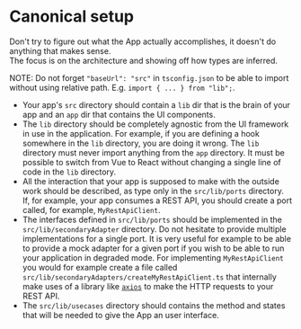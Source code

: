 # Canonical setup

Don't try to figure out what the App actually accomplishes, it doesn't do anything that makes sense.  
The focus is on the architecture and showing off how types are inferred.

NOTE: Do not forget `"baseUrl": "src"` in `tsconfig.json` to be able to import without using relative path.
E.g. `import { ... } from "lib";`.

-   Your app's `src` directory should contain a `lib` dir that
    is the brain of your app and an `app` dir that contains
    the UI components.
-   The `lib` directory should be completely agnostic from the UI
    framework in use in the application. For example, if you are defining a hook somewhere in the `lib` directory,
    you are doing it wrong. The `lib` directory must never import anything from the `app` directory.
    It must be possible to switch from Vue to React
    without changing a single line of code in the `lib` directory.
-   All the interaction that your app is supposed to make with the outside work should be described, as type only
    in the `src/lib/ports` directory.
    If, for example, your app consumes a REST API, you should create a port called, for example, `MyRestApiClient`.
-   The interfaces defined in `src/lib/ports` should be implemented in the `src/lib/secondaryAdapter` directory.
    Do not hesitate to provide multiple implementations for a single port. It is very useful for example to be able
    to provide a mock adapter for a given port if you wish to be able to run your application in degraded mode.
    For implementing `MyRestApiClient` you would for example create a file called `src/lib/secondaryAdapters/createMyRestApiClient.ts`
    that internally make uses of a library like [`axios`](https://axios-http.com) to make the HTTP requests to your REST API.
-   The `src/lib/usecases` directory should contains the method and states that will be needed to give the App an user interface.
